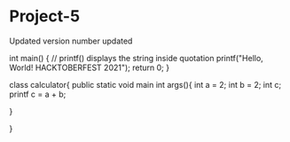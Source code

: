 # Project-5
Updated
version number updated

int main() {
   // printf() displays the string inside quotation
   printf("Hello, World! HACKTOBERFEST 2021");
   return 0;
}

class calculator{
public static void main int args(){
int a  = 2;
int b = 2;
int c;
printf c = a + b;

}

}

